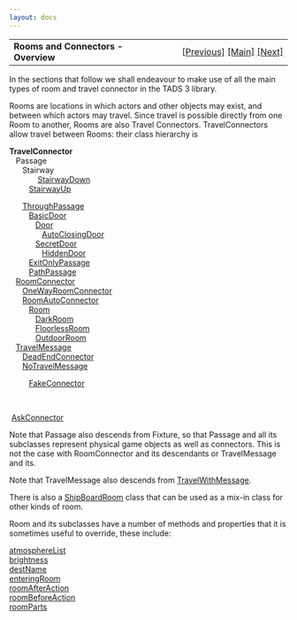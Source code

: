 ```yaml
---
layout: docs
---
```

<table width="100%" data-border="0" data-cellspacing="0"
data-cellpadding="3" data-bgcolor="#C0C0C0">
<colgroup>
<col style="width: 50%" />
<col style="width: 50%" />
</colgroup>
<tbody>
<tr>
<td style="text-align: left;"><strong>Rooms and Connectors -
Overview<br />
</strong></td>
<td style="text-align: right;"><a
href="startupcodegamemain.html">[Previous]</a> <a
href="generalintroduction.html">[Main]</a> <a
href="outdoorroom.html">[Next]</a></td>
</tr>
</tbody>
</table>

  
In the sections that follow we shall endeavour to make use of all the
main types of room and travel connector in the TADS 3 library.  
  
Rooms are locations in which actors and other objects may exist, and
between which actors may travel. Since travel is possible directly from
one Room to another, Rooms are also Travel Connectors. TravelConnectors
allow travel between Rooms: their class hierarchy is  
  
**TravelConnector**  
   Passage  
      Stairway  
             [StairwayDown](stairwaydown.html)  
         [StairwayUp](stairwayup.html)  
  
      [ThroughPassage](throughpassage.html)  
         [BasicDoor](basicdoor.html)  
            [Door](door.html)  
               [AutoClosingDoor](autoclosingdoor.html)  
            [SecretDoor](secretdoor.html)  
               [HiddenDoor](hiddendoor.html)  
         [ExitOnlyPassage](exitonlypassage.html)  
         [PathPassage](pathpassage.html)  
   [RoomConnector](roomconnector.html)  
      [OneWayRoomConnector](onewayroomconnector.html)  
      [RoomAutoConnector](roomautoconnector.html)  
         [Room](room.html)  
            [DarkRoom](darkroom.html)  
            [FloorlessRoom](floorlessroom.html)  
            [OutdoorRoom](outdoorroom.html)  
   [TravelMessage](travelmessage.html)  
      [DeadEndConnector](deadendconnector.html)  
      [NoTravelMessage](notravelmessage.html)  

         <a href="fakeconnector.html">FakeConnector</a>  

   

 <a href="askconnector.html">AskConnector</a>  



  
Note that Passage also descends from Fixture, so that Passage and all
its subclasses represent physical game objects as well as connectors.
This is not the case with RoomConnector and its descendants or
TravelMessage and its.  
  
Note that TravelMessage also descends from
[TravelWithMessage](travelwithmessage.html).  
  
There is also a [ShipBoardRoom](shipboardroom.html) class that can be
used as a mix-in class for other kinds of room.  
  
Room and its subclasses have a number of methods and properties that it
is sometimes useful to override, these include:  
  
[atmosphereList](outdoorroom.html)  
[brightness](secretdoor.html)  
[destName](outdoorroom.html)  
[enteringRoom](travelerarriving.html)  
[roomAfterAction](roomxxxxaction.html)  
[roomBeforeAction](roomxxxxaction.html)  
[roomParts](roomparts.html)  
  
  
